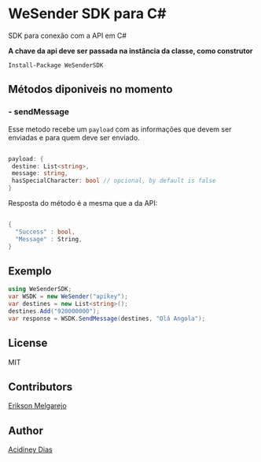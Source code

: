 # WeSender SDK para C#
  SDK para conexão com a API em C#

**A chave da api deve ser passada na instância da classe, como construtor**

`Install-Package WeSenderSDK`

## Métodos diponiveis no momento
### - sendMessage
Esse metodo recebe um `payload` com as informações que devem ser enviadas e para quem deve ser enviado.
 ```cs

payload: {
  destine: List<string>,
  message: string,
  hasSpecialCharacter: bool // opcional, by default is false
}

 ```
Resposta do método é a mesma que a da API:
```cs

{
  "Success" : bool,
  "Message" : String,
}

```

## Exemplo

```cs
using WeSenderSDK;
var WSDK = new WeSender("apikey");
var destines = new List<string>();
destines.Add("920000000");
var response = WSDK.SendMessage(destines, "Olá Angola");
```

## License
MIT

## Contributors
[Erikson Melgarejo](mailto:mailto:erikson.melgarejo@digitalfactory.co.ao)

## Author
[Acidiney Dias](mailto:mailto:acidiney.dias@digitalfactory.co.ao)
